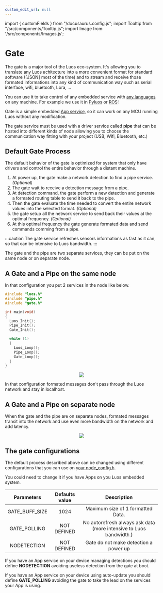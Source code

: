 ```yaml
---
custom_edit_url: null
---
```


import { customFields } from "/docusaurus.config.js";
import Tooltip from "/src/components/Tooltip.js";
import Image from '/src/components/Images.js';

# Gate

The gate is a major tool of the Luos eco-system. It's allowing you to translate any Luos achitecture into a more convenient format for standard software ([JSON] most of the time) and to stream and receive those formated informations into any kind of communication way such as serial interface, wifi, bluetooth, Lora, ...

You can use it to take control of any embedded service with [any languages](/docs/api/list) on any machine. For example we use it in [Pyluos](/docs/tools/pyluos) or [ROS](/docs/tools/ros)!

Gate is a simple embedded [App service](../luos-technology/services/service-api#apps-guidelines), so it can work on any MCU running Luos without any modification.

The gate service must be used with a driver service called **pipe** that can be hosted into different kinds of <Tooltip def={customFields.node_def}>node</Tooltip> allowing you to choose the communication way fitting with your project (USB, Wifi, Bluetooth, etc.)

## Default Gate Process

The default behavior of the gate is optimized for system that only have drivers and control the entire behavior through a distant machine.

1.  At power up, the gate make a network detection to find a pipe service. _(Optional)_
2.  The gate wait to receive a detection message from a pipe.
3.  At detection command, the gate perform a new detection and generate a formated routing table to send it back to the pipe.
4.  Then the gate evaluate the time needed to convert the entire network values into the selected format. _(Optional)_
5.  the gate setup all the network service to send back their values at the optimal frequency. _(Optional)_
6.  At this optimal frequency the gate generate formated data and send commands comming from a pipe.

:::caution
The gate service refreshes sensors informations as fast as it can, so that can be intensive to Luos bandwidth.
:::

The gate and the pipe are two separate services, they can be put on the same node or on separate node.

## A Gate and a Pipe on the same node

In that configuration you put 2 services in the node like below.

```c
#include "luos.h"
#include "pipe.h"
#include "gate.h"

int main(void)
{
  Luos_Init();
  Pipe_Init();
  Gate_Init();

  while (1)
  {
    Luos_Loop();
    Pipe_Loop();
    Gate_Loop();
  }
}
```

<div align="center">
    <Image src="/img/gate_pipe.svg" darkSrc="/img/gate_pipe_dark.svg"/>
</div>

In that configuration formated messages don't pass through the Luos network and stay in localhost.

## A Gate and a Pipe on separate node

When the gate and the pipe are on separate nodes, formated messages transit into the network and use even more bandwidth on the network and add latency.

<div align="center">
    <Image src="/img/gate_pipe_separate.svg" darkSrc="/img/gate_pipe_separate-dark.svg"/>
</div>

## The gate configurations

The default process described above can be changed using different configurations that you can use on [your node_config.h](/docs/luos-technology/basics/orga#configuration).

You could need to change it if you have Apps on you Luos embedded system.

|   Parameters   | Defaults value |                            Description                             |
| :------------: | :------------: | :----------------------------------------------------------------: |
| GATE_BUFF_SIZE |      1024      |                 Maximum size of 1 formatted Data.                  |
|  GATE_POLLING  |  NOT DEFINED   | No autorefresh always ask data (more intensive to Luos bandwidth.) |
|  NODETECTION   |  NOT DEFINED   |               Gate do not make detection a power up                |

If you have an App service on your device managing detections you should define **NODETECTION** avoiding useless detection from the gate at boot.

If you have an App service on your device using auto-update you should define **GATE_POLLING** avoiding the gate to take the lead on the services your App is using.
